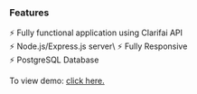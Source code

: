 ### Features

⚡️ Fully functional application using Clarifai API\
⚡️ Node.js/Express.js server\ 
⚡️ Fully Responsive\
⚡️ PostgreSQL Database

To view demo: [click here.](https://face-recog-application.herokuapp.com/)